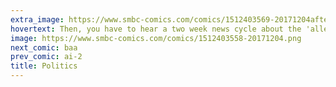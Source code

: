 ```yaml
---
extra_image: https://www.smbc-comics.com/comics/1512403569-20171204after.png
hovertext: Then, you have to hear a two week news cycle about the 'alleged pedophagic incident".
image: https://www.smbc-comics.com/comics/1512403558-20171204.png
next_comic: baa
prev_comic: ai-2
title: Politics
---
```


